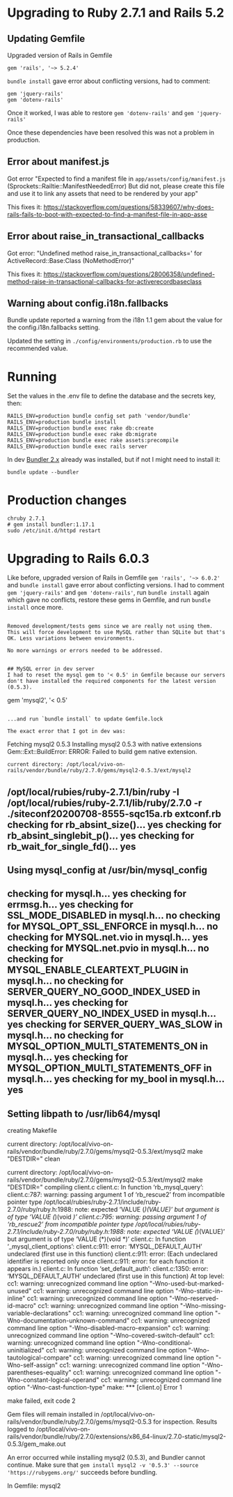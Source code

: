 # Upgrading to Ruby 2.7.1 and Rails 5.2

## Updating Gemfile
Upgraded version of Rails in Gemfile

```
gem 'rails', '~> 5.2.4'
```

`bundle install` gave error about conflicting versions, had to comment:

```
gem 'jquery-rails'
gem 'dotenv-rails'
```

Once it worked, I was able to restore `gem 'dotenv-rails'` and `gem 'jquery-rails'`

Once these dependencies have been resolved this was not a problem in production.


## Error about manifest.js

Got error "Expected to find a manifest file in `app/assets/config/manifest.js` (Sprockets::Railtie::ManifestNeededError)
But did not, please create this file and use it to link any assets that need to be rendered by your app"

This fixes it: https://stackoverflow.com/questions/58339607/why-does-rails-fails-to-boot-with-expected-to-find-a-manifest-file-in-app-asse


## Error about raise_in_transactional_callbacks

Got error: "Undefined method raise_in_transactional_callbacks=' for ActiveRecord::Base:Class (NoMethodError)"

This fixes it: https://stackoverflow.com/questions/28006358/undefined-method-raise-in-transactional-callbacks-for-activerecordbaseclass


## Warning about config.i18n.fallbacks

Bundle update reported a warning from the i18n 1.1 gem about the value
for the config.i18n.fallbacks setting.

Updated the setting in `./config/environments/production.rb` to use the recommended value.


# Running

Set the values in the .env file to define the database and the secrets key, then:

```
RAILS_ENV=production bundle config set path 'vendor/bundle'
RAILS_ENV=production bundle install
RAILS_ENV=production bundle exec rake db:create
RAILS_ENV=production bundle exec rake db:migrate
RAILS_ENV=production bundle exec rake assets:precompile
RAILS_ENV=production bundle exec rails server
```

In dev [Bundler 2.x](https://bundler.io/guides/bundler_2_upgrade.html) already was installed, but if not I might need to install it:

```
bundle update --bundler
```


# Production changes

```
chruby 2.7.1
# gem install bundler:1.17.1
sudo /etc/init.d/httpd restart
```

# Upgrading to Rails 6.0.3

Like before, upgraded version of Rails in Gemfile `gem 'rails', '~> 6.0.2'` and `bundle install` gave error about conflicting versions. I had to comment `gem 'jquery-rails'` and `gem 'dotenv-rails'`, run `bundle install` again which gave no conflicts, restore these gems in Gemfile, and run `bundle install` once more.
```

Removed development/tests gems since we are really not using them. This will force development to use MySQL rather than SQLite but that's OK. Less variations between environments.

No more warnings or errors needed to be addressed.


## MySQL error in dev server
I had to reset the mysql gem to '< 0.5' in Gemfile because our servers
don't have installed the required components for the latest version (0.5.3).

```
gem 'mysql2', '< 0.5'
```

...and run `bundle install` to update Gemfile.lock

The exact error that I got in dev was:

```
Fetching mysql2 0.5.3
Installing mysql2 0.5.3 with native extensions
Gem::Ext::BuildError: ERROR: Failed to build gem native extension.

    current directory: /opt/local/vivo-on-rails/vendor/bundle/ruby/2.7.0/gems/mysql2-0.5.3/ext/mysql2
/opt/local/rubies/ruby-2.7.1/bin/ruby -I /opt/local/rubies/ruby-2.7.1/lib/ruby/2.7.0 -r ./siteconf20200708-8555-sqc15a.rb extconf.rb
checking for rb_absint_size()... yes
checking for rb_absint_singlebit_p()... yes
checking for rb_wait_for_single_fd()... yes
-----
Using mysql_config at /usr/bin/mysql_config
-----
checking for mysql.h... yes
checking for errmsg.h... yes
checking for SSL_MODE_DISABLED in mysql.h... no
checking for MYSQL_OPT_SSL_ENFORCE in mysql.h... no
checking for MYSQL.net.vio in mysql.h... yes
checking for MYSQL.net.pvio in mysql.h... no
checking for MYSQL_ENABLE_CLEARTEXT_PLUGIN in mysql.h... no
checking for SERVER_QUERY_NO_GOOD_INDEX_USED in mysql.h... yes
checking for SERVER_QUERY_NO_INDEX_USED in mysql.h... yes
checking for SERVER_QUERY_WAS_SLOW in mysql.h... no
checking for MYSQL_OPTION_MULTI_STATEMENTS_ON in mysql.h... yes
checking for MYSQL_OPTION_MULTI_STATEMENTS_OFF in mysql.h... yes
checking for my_bool in mysql.h... yes
-----
Setting libpath to /usr/lib64/mysql
-----
creating Makefile

current directory: /opt/local/vivo-on-rails/vendor/bundle/ruby/2.7.0/gems/mysql2-0.5.3/ext/mysql2
make "DESTDIR=" clean

current directory: /opt/local/vivo-on-rails/vendor/bundle/ruby/2.7.0/gems/mysql2-0.5.3/ext/mysql2
make "DESTDIR="
compiling client.c
client.c: In function ‘rb_mysql_query’:
client.c:787: warning: passing argument 1 of ‘rb_rescue2’ from incompatible pointer type
/opt/local/rubies/ruby-2.7.1/include/ruby-2.7.0/ruby/ruby.h:1988: note: expected ‘VALUE (*)(VALUE)’ but argument is of type ‘VALUE (*)(void *)’
client.c:795: warning: passing argument 1 of ‘rb_rescue2’ from incompatible pointer type
/opt/local/rubies/ruby-2.7.1/include/ruby-2.7.0/ruby/ruby.h:1988: note: expected ‘VALUE (*)(VALUE)’ but argument is of type ‘VALUE (*)(void *)’
client.c: In function ‘_mysql_client_options’:
client.c:911: error: ‘MYSQL_DEFAULT_AUTH’ undeclared (first use in this function)
client.c:911: error: (Each undeclared identifier is reported only once
client.c:911: error: for each function it appears in.)
client.c: In function ‘set_default_auth’:
client.c:1350: error: ‘MYSQL_DEFAULT_AUTH’ undeclared (first use in this function)
At top level:
cc1: warning: unrecognized command line option "-Wno-used-but-marked-unused"
cc1: warning: unrecognized command line option "-Wno-static-in-inline"
cc1: warning: unrecognized command line option "-Wno-reserved-id-macro"
cc1: warning: unrecognized command line option "-Wno-missing-variable-declarations"
cc1: warning: unrecognized command line option "-Wno-documentation-unknown-command"
cc1: warning: unrecognized command line option "-Wno-disabled-macro-expansion"
cc1: warning: unrecognized command line option "-Wno-covered-switch-default"
cc1: warning: unrecognized command line option "-Wno-conditional-uninitialized"
cc1: warning: unrecognized command line option "-Wno-tautological-compare"
cc1: warning: unrecognized command line option "-Wno-self-assign"
cc1: warning: unrecognized command line option "-Wno-parentheses-equality"
cc1: warning: unrecognized command line option "-Wno-constant-logical-operand"
cc1: warning: unrecognized command line option "-Wno-cast-function-type"
make: *** [client.o] Error 1

make failed, exit code 2

Gem files will remain installed in /opt/local/vivo-on-rails/vendor/bundle/ruby/2.7.0/gems/mysql2-0.5.3 for inspection.
Results logged to /opt/local/vivo-on-rails/vendor/bundle/ruby/2.7.0/extensions/x86_64-linux/2.7.0-static/mysql2-0.5.3/gem_make.out

An error occurred while installing mysql2 (0.5.3), and Bundler cannot continue.
Make sure that `gem install mysql2 -v '0.5.3' --source 'https://rubygems.org/'` succeeds before bundling.

In Gemfile:
  mysql2
```


